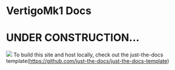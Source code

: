 # VertigoMk1 Docs
# UNDER CONSTRUCTION...

![](https://cdn.pixabay.com/photo/2018/09/25/23/40/cranes-3703469_1280.jpg)
To build this site and host locally, check out the just-the-docs template(https://github.com/just-the-docs/just-the-docs-template)
